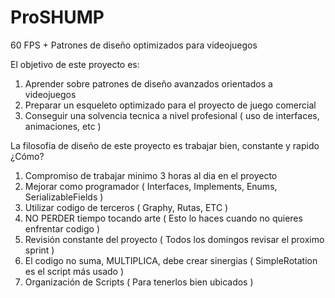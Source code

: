 # ProSHUMP
60 FPS + Patrones de diseño optimizados para videojuegos

El objetivo de este proyecto es:
1. Aprender sobre patrones de diseño avanzados orientados a videojuegos
2. Preparar un esqueleto optimizado para el proyecto de juego comercial
3. Conseguir una solvencia tecnica a nivel profesional ( uso de interfaces, animaciones, etc )

La filosofia de diseño de este proyecto es trabajar bien, constante y rapido ¿Cómo?
1. Compromiso de trabajar minimo 3 horas al dia en el proyecto
2. Mejorar como programador ( Interfaces, Implements, Enums, SerializableFields )
3. Utilizar codigo de terceros ( Graphy, Rutas, ETC )
4. NO PERDER tiempo tocando arte ( Esto lo haces cuando no quieres enfrentar codigo )
5. Revisión constante del proyecto ( Todos los domingos revisar el proximo sprint )
6. El codigo no suma, MULTIPLICA, debe crear sinergias ( SimpleRotation es el script más usado )
7. Organización de Scripts ( Para tenerlos bien ubicados )
